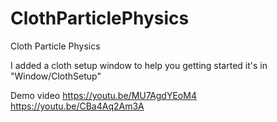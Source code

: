 # ClothParticlePhysics
Cloth Particle Physics

I added a cloth setup window to help you getting started
it's in "Window/ClothSetup"

Demo video
https://youtu.be/MU7AgdYEoM4
https://youtu.be/CBa4Aq2Am3A